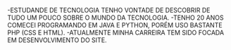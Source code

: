 -ESTUDANDE DE TECNOLOGIA TENHO VONTADE DE DESCOBRIR DE TUDO UM POUCO SOBRE O MUNDO DA TECNOLOGIA.
-TENHO 20 ANOS COMECEI PROGRAMANDO EM JAVA E PYTHON, PORÉM USO BASTANTE PHP (CSS E HTML). 
-ATUALMENTE MINHA CARREIRA TEM SIDO FOCADA EM DESENVOLVIMENTO DO SITE.
